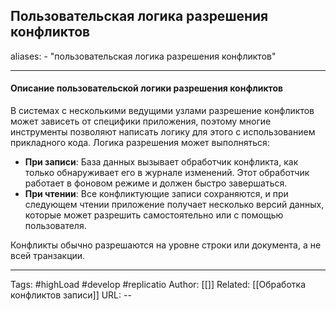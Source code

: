 ## Пользовательская логика разрешения конфликтов
aliases: 
	- "пользовательская логика разрешения конфликтов"

---

#### Описание пользовательской логики разрешения конфликтов

В системах с несколькими ведущими узлами разрешение конфликтов может зависеть от специфики приложения, поэтому многие инструменты позволяют написать логику для этого с использованием прикладного кода. Логика разрешения может выполняться:

- **При записи**: База данных вызывает обработчик конфликта, как только обнаруживает его в журнале изменений. Этот обработчик работает в фоновом режиме и должен быстро завершаться.
- **При чтении**: Все конфликтующие записи сохраняются, и при следующем чтении приложение получает несколько версий данных, которые может разрешить самостоятельно или с помощью пользователя.

Конфликты обычно разрешаются на уровне строки или документа, а не всей транзакции.

---
Tags: #highLoad #develop #replicatio
Author: [[]]
Related: [[Обработка конфликтов записи]]
URL: -- 